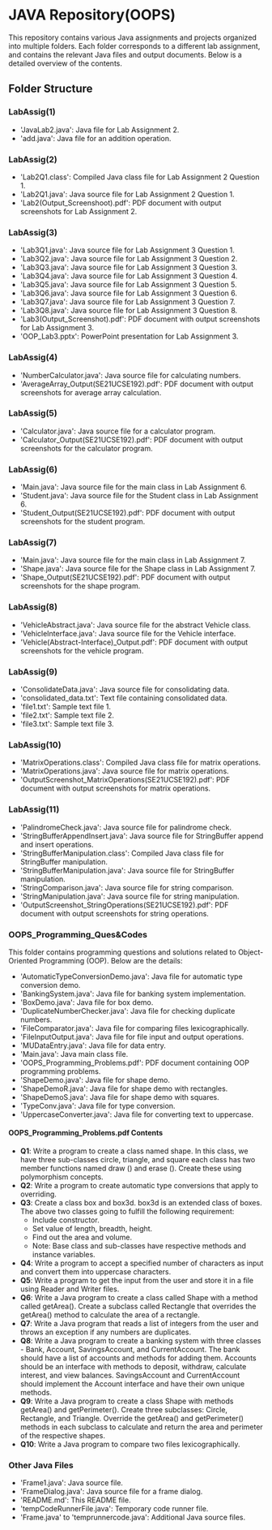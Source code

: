 # JAVA Repository(OOPS)

This repository contains various Java assignments and projects organized into multiple folders. Each folder corresponds to a different lab assignment, and contains the relevant Java files and output documents. Below is a detailed overview of the contents.

## Folder Structure

### LabAssig(1)
- 'JavaLab2.java': Java file for Lab Assignment 2.
- 'add.java': Java file for an addition operation.

### LabAssig(2)
- 'Lab2Q1.class': Compiled Java class file for Lab Assignment 2 Question 1.
- 'Lab2Q1.java': Java source file for Lab Assignment 2 Question 1.
- 'Lab2(Output_Screenshoot).pdf': PDF document with output screenshots for Lab Assignment 2.

### LabAssig(3)
- 'Lab3Q1.java': Java source file for Lab Assignment 3 Question 1.
- 'Lab3Q2.java': Java source file for Lab Assignment 3 Question 2.
- 'Lab3Q3.java': Java source file for Lab Assignment 3 Question 3.
- 'Lab3Q4.java': Java source file for Lab Assignment 3 Question 4.
- 'Lab3Q5.java': Java source file for Lab Assignment 3 Question 5.
- 'Lab3Q6.java': Java source file for Lab Assignment 3 Question 6.
- 'Lab3Q7.java': Java source file for Lab Assignment 3 Question 7.
- 'Lab3Q8.java': Java source file for Lab Assignment 3 Question 8.
- 'Lab3(Output_Screenshot).pdf': PDF document with output screenshots for Lab Assignment 3.
- 'OOP_Lab3.pptx': PowerPoint presentation for Lab Assignment 3.

### LabAssig(4)
- 'NumberCalculator.java': Java source file for calculating numbers.
- 'AverageArray_Output(SE21UCSE192).pdf': PDF document with output screenshots for average array calculation.

### LabAssig(5)
- 'Calculator.java': Java source file for a calculator program.
- 'Calculator_Output(SE21UCSE192).pdf': PDF document with output screenshots for the calculator program.

### LabAssig(6)
- 'Main.java': Java source file for the main class in Lab Assignment 6.
- 'Student.java': Java source file for the Student class in Lab Assignment 6.
- 'Student_Output(SE21UCSE192).pdf': PDF document with output screenshots for the student program.

### LabAssig(7)
- 'Main.java': Java source file for the main class in Lab Assignment 7.
- 'Shape.java': Java source file for the Shape class in Lab Assignment 7.
- 'Shape_Output(SE21UCSE192).pdf': PDF document with output screenshots for the shape program.

### LabAssig(8)
- 'VehicleAbstract.java': Java source file for the abstract Vehicle class.
- 'VehicleInterface.java': Java source file for the Vehicle interface.
- 'Vehicle(Abstract-Interface)_Output.pdf': PDF document with output screenshots for the vehicle program.

### LabAssig(9)
- 'ConsolidateData.java': Java source file for consolidating data.
- 'consolidated_data.txt': Text file containing consolidated data.
- 'file1.txt': Sample text file 1.
- 'file2.txt': Sample text file 2.
- 'file3.txt': Sample text file 3.

### LabAssig(10)
- 'MatrixOperations.class': Compiled Java class file for matrix operations.
- 'MatrixOperations.java': Java source file for matrix operations.
- 'OutputScreenshot_MatrixOperations(SE21UCSE192).pdf': PDF document with output screenshots for matrix operations.

### LabAssig(11)
- 'PalindromeCheck.java': Java source file for palindrome check.
- 'StringBufferAppendInsert.java': Java source file for StringBuffer append and insert operations.
- 'StringBufferManipulation.class': Compiled Java class file for StringBuffer manipulation.
- 'StringBufferManipulation.java': Java source file for StringBuffer manipulation.
- 'StringComparison.java': Java source file for string comparison.
- 'StringManipulation.java': Java source file for string manipulation.
- 'OutputScreenshot_StringOperations(SE21UCSE192).pdf': PDF document with output screenshots for string operations.

### OOPS_Programming_Ques&Codes
This folder contains programming questions and solutions related to Object-Oriented Programming (OOP). Below are the details:

- 'AutomaticTypeConversionDemo.java': Java file for automatic type conversion demo.
- 'BankingSystem.java': Java file for banking system implementation.
- 'BoxDemo.java': Java file for box demo.
- 'DuplicateNumberChecker.java': Java file for checking duplicate numbers.
- 'FileComparator.java': Java file for comparing files lexicographically.
- 'FileInputOutput.java': Java file for file input and output operations.
- 'MUDataEntry.java': Java file for data entry.
- 'Main.java': Java main class file.
- 'OOPS_Programming_Problems.pdf': PDF document containing OOP programming problems.
- 'ShapeDemo.java': Java file for shape demo.
- 'ShapeDemoR.java': Java file for shape demo with rectangles.
- 'ShapeDemoS.java': Java file for shape demo with squares.
- 'TypeConv.java': Java file for type conversion.
- 'UppercaseConverter.java': Java file for converting text to uppercase.

#### OOPS_Programming_Problems.pdf Contents
- **Q1**: Write a program to create a class named shape. In this class, we have three sub-classes circle, triangle, and square each class has two member functions named draw () and erase (). Create these using polymorphism concepts.
- **Q2**: Write a program to create automatic type conversions that apply to overriding.
- **Q3**: Create a class box and box3d. box3d is an extended class of boxes. The above two classes going to fulfill the following requirement:
  - Include constructor.
  - Set value of length, breadth, height.
  - Find out the area and volume.
  - Note: Base class and sub-classes have respective methods and instance variables.
- **Q4**: Write a program to accept a specified number of characters as input and convert them into uppercase characters.
- **Q5**: Write a program to get the input from the user and store it in a file using Reader and Writer files.
- **Q6**: Write a Java program to create a class called Shape with a method called getArea(). Create a subclass called Rectangle that overrides the getArea() method to calculate the area of a rectangle.
- **Q7**: Write a Java program that reads a list of integers from the user and throws an exception if any numbers are duplicates.
- **Q8**: Write a Java program to create a banking system with three classes - Bank, Account, SavingsAccount, and CurrentAccount. The bank should have a list of accounts and methods for adding them. Accounts should be an interface with methods to deposit, withdraw, calculate interest, and view balances. SavingsAccount and CurrentAccount should implement the Account interface and have their own unique methods.
- **Q9**: Write a Java program to create a class Shape with methods getArea() and getPerimeter(). Create three subclasses: Circle, Rectangle, and Triangle. Override the getArea() and getPerimeter() methods in each subclass to calculate and return the area and perimeter of the respective shapes.
- **Q10**: Write a Java program to compare two files lexicographically.

### Other Java Files
- 'Frame1.java': Java source file.
- 'FrameDialog.java': Java source file for a frame dialog.
- 'README.md': This README file.
- 'tempCodeRunnerFile.java': Temporary code runner file.
- 'Frame.java' to 'temprunnercode.java': Additional Java source files.
